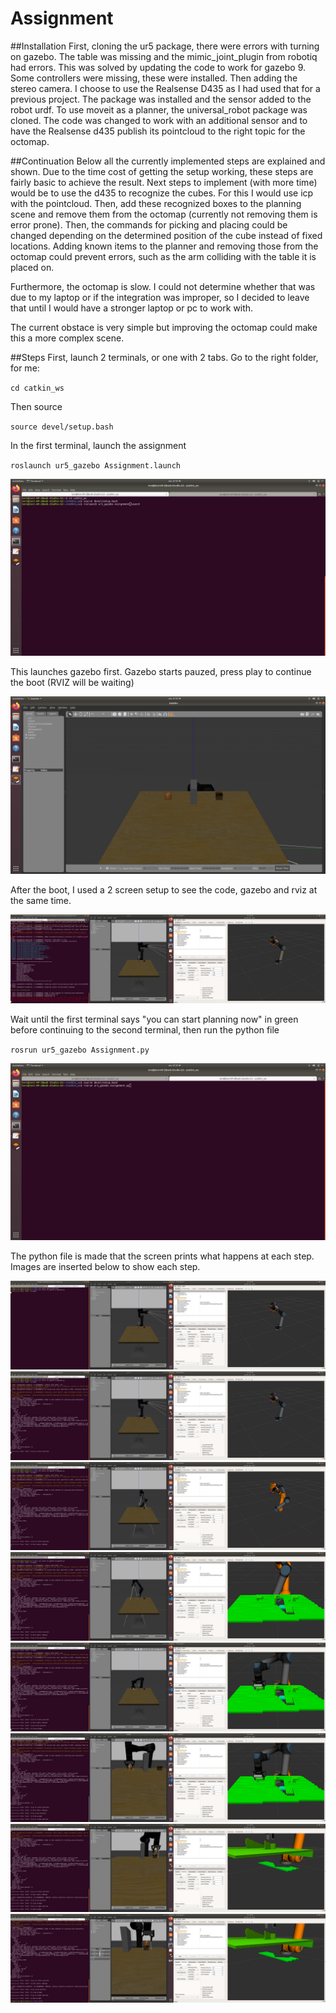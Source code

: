 # Assignment

##Installation
First, cloning the ur5 package, there were errors with turning on gazebo. The table was missing and the mimic_joint_plugin from robotiq had errors. This was solved by updating the code to work for gazebo 9. Some controllers were missing, these were installed.
Then adding the stereo camera. I choose to use the Realsense D435 as I had used that for a previous project. The package was installed and the sensor added to the robot urdf. 
To use moveit as a planner, the universal_robot package was cloned. The code was changed to work with an additional sensor and to have the Realsense d435 publish its pointcloud to the right topic for the octomap. 

##Continuation
Below all the currently implemented steps are explained and shown. Due to the time cost of getting the setup working, these steps are fairly basic to achieve the result. Next steps to implement (with more time) would be to use the d435 to recognize the cubes. For this I would use icp with the pointcloud. Then, add these recognized boxes to the planning scene and remove them from the octomap (currently not removing them is error prone). Then, the commands for picking and placing could be changed depending on the determined position of the cube instead of fixed locations. Adding known items to the planner and removing those from the octomap could prevent errors, such as the arm colliding with the table it is placed on. 

Furthermore, the octomap is slow. I could not determine whether that was due to my laptop or if the integration was improper, so I decided to leave that until I would have a stronger laptop or pc to work with.

The current obstace is very simple but improving the octomap could make this a more complex scene.


##Steps
First, launch 2 terminals, or one with 2 tabs. 
Go to the right folder, for me:

`cd catkin_ws`

Then source

`source devel/setup.bash`

In the first terminal, launch the assignment

`roslaunch ur5_gazebo Assignment.launch`

![Image of terminal](Pictures/1.png)

This launches gazebo first. Gazebo starts pauzed, press play to continue the boot (RVIZ will be waiting)

![Image of gazebo](./Pictures/3.png)

After the boot, I used a 2 screen setup to see the code, gazebo and rviz at the same time.

![Image of 2 screen setup](./Pictures/4.png)

Wait until the first terminal says "you can start planning now" in green before continuing to the second terminal, then run the python file

`rosrun ur5_gazebo Assignment.py` 

![Image of starting python executable](./Pictures/2.png)

The python file is made that the screen prints what happens at each step. Images are inserted below to show each step.

![Image of python executable](./Pictures/5.png)
![Image of python executable](./Pictures/6.png)
![Image of python executable](./Pictures/7.png)
![Image of python executable](./Pictures/8.png)
![Image of python executable](./Pictures/9.png)
![Image of python executable](./Pictures/10.png)
![Image of python executable](./Pictures/11.png)
![Image of python executable](./Pictures/12.png)
